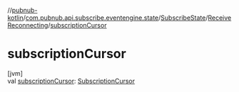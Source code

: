 //[pubnub-kotlin](../../../../index.md)/[com.pubnub.api.subscribe.eventengine.state](../../index.md)/[SubscribeState](../index.md)/[ReceiveReconnecting](index.md)/[subscriptionCursor](subscription-cursor.md)

# subscriptionCursor

[jvm]\
val [subscriptionCursor](subscription-cursor.md): [SubscriptionCursor](../../../com.pubnub.api.subscribe.eventengine.event/-subscription-cursor/index.md)
